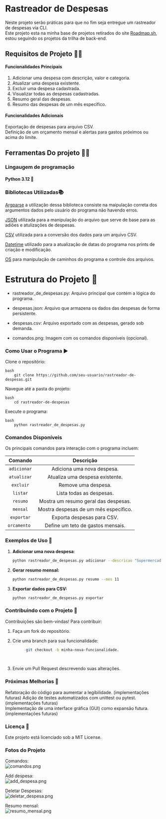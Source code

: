 # Rastreador de Despesas

Neste projeto serão práticas para que no fim seja entregue um rastreador de despesas via CLI.  
Este projeto esta na minha base de projetos retirados do site [Roadmap.sh](https://roadmap.sh/projects/expense-tracker), estou seguindo os projetos da trilha de back-end.

## Requisitos de Projeto 📏📐
#### Funcionalidades Principais
1. Adicionar uma despesa com descrição, valor e categoria.
2. Atualizar uma despesa existente.   
3. Excluir uma despesa cadastrada.
4. Visualizar todas as despesas cadastradas.
5. Resumo geral das despesas.
6. Resumo das despesas de um mês específico.

#### Funcionalidades Adicionais
Exportação de despesas para arquivo CSV.  
Definição de um orçamento mensal e alertas para gastos próximos ou acima do limite.


## Ferramentas Do projeto 🔨🔧  
### Lingaugem de programação
#### Python 3.12  🐍
### Bibliotecas Utilizadas📚

[Argparse](https://docs.python.org/pt-br/3/library/argparse.html#module-argparse) a utilização dessa biblioteca consiste na maipulação correta dos argumentos dados pelo usuário do programa não havendo erros.  

[JSON](https://docs.python.org/pt-br/3/library/json.html) utilizada para a manipulação do arquivo que serve de base para as adiões e atulizações de despesas.  

[CSV](https://docs.python.org/pt-br/3/library/csv.html#module-csv) utilizada para a conversão dos dados para um arquivo CSV.  

[Datetime](https://docs.python.org/pt-br/3/library/datetime.html) utilizado para a atualização de datas do programa nos prints de criação e modificação.    

[OS](https://docs.python.org/pt-br/3/library/os.html#module-os) para manipulação de caminhos do programa e controle dos arquivos.    



# Estrutura do Projeto 📂  

* rastreador_de_despesas.py: Arquivo principal que contém a lógica do programa.  

* despesas.json: Arquivo que armazena os dados das despesas de forma persistente.  

* despesas.csv: Arquivo exportado com as despesas, gerado sob demanda.  

* comandos.png: Imagem com os comandos disponíveis (opcional).  



### Como Usar o Programa ▶️  

Clone o repositório:  

    bash  
        git clone https://github.com/seu-usuario/rastreador-de-despesas.git
         
Navegue até a pasta do projeto:

    bash
        cd rastreador-de-despesas


Execute o programa:    

    bash
        python rastreador_de_despesas.py  



### Comandos Disponíveis  
Os principais comandos para interação com o programa incluem:

|   Comando    |               	Descrição               |
|:------------:|:--------------------------------------:|
| `adicionar`  |      	Adiciona uma nova despesa.       |
| `atualizar`  |    	Atualiza uma despesa existente.    |
|  `excluir`   |          	Remove uma despesa.          |
|   `listar`   |       	Lista todas as despesas.        |
|   `resumo`   | 	Mostra um resumo geral das despesas.  |
|   `mensal`   | Mostra despesas de um mês específico.  |
|  `exportar`  |      	Exporta despesas para CSV.       |
| `orcamento ` |   	Define um teto de gastos mensais.   |
  
### Exemplos de Uso 📖
1. **Adicionar uma nova despesa**:
   ```bash
   python rastreador_de_despesas.py adicionar --descricao "Supermercado" --valor 150.75 --categoria "Alimentação"
   

2. **Gerar resumo mensal:**

    ```bash
    python rastreador_de_despesas.py resumo --mes 11 
 

3. **Exportar dados para CSV:**

    ```bash
    python rastreador_de_despesas.py exportar  


### Contribuindo com o Projeto 🤝  
Contribuições são bem-vindas! Para contribuir:

1. Faça um fork do repositório.  



2. Crie uma branch para sua funcionalidade:

   ```bash
         git checkout -b minha-nova-funcionalidade.
         
 
3. Envie um Pull Request descrevendo suas alterações. 


### Próximas Melhorias 🌟
Refatoração do código para aumentar a legibilidade. (implementações futuras) 
Adição de testes automatizados com unittest ou pytest. (implementações futuras)  
Implementação de uma interface gráfica (GUI) como expansão futura. (implementações futuras)  


### Licença 📜
Este projeto está licenciado sob a MIT License.


### Fotos do Projeto

Comandos:  
![comandos.png](imagens%2Fcomandos.png)


Add despesa:  
![add_despesa.png](imagens%2Fadd_despesa.png)
  
Deletar Despesas:  
![deletar_despesa.png](imagens%2Fdeletar_despesa.png)  

Resumo mensal:  
![resumo_mensal.png](imagens%2Fresumo_mensal.png)